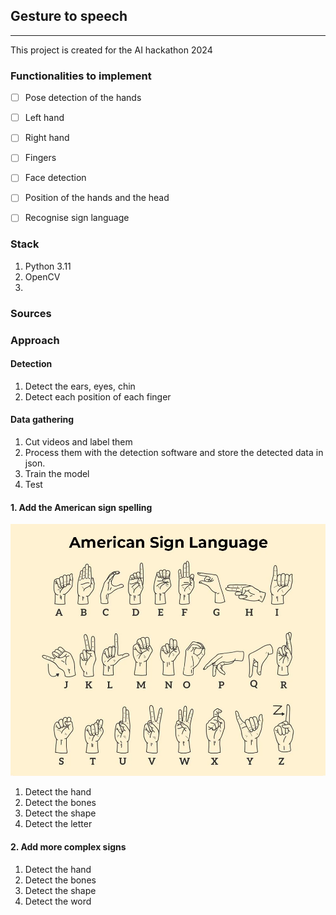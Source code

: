 ## Gesture to speech
___


This project is created for the AI hackathon 2024

### Functionalities  to implement
 
- [ ] Pose detection of the hands
- [ ] Left hand 
- [ ] Right hand
- [ ] Fingers
- [ ] Face detection
- [ ] Position of the hands and the head
- [ ] Recognise sign language


### Stack

1. Python 3.11
2. OpenCV
3. 


### Sources


### Approach

#### Detection

  1. Detect the ears, eyes, chin
  2. Detect each position of each finger

#### Data gathering 
 
  1. Cut videos and label them 
  2. Process them with the detection software and store the detected data in json.
  3. Train the model
  4. Test 




#### 1. Add the American sign spelling   
![img.png](img.png)

1. Detect the hand
2. Detect the bones 
3. Detect the shape
4. Detect the letter 


#### 2. Add more complex signs 
1. Detect the hand
2. Detect the bones
3. Detect the shape
4. Detect the word


